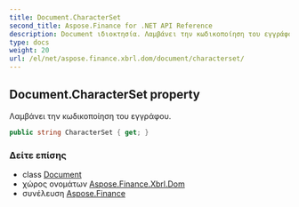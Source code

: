 ```yaml
---
title: Document.CharacterSet
second_title: Aspose.Finance for .NET API Reference
description: Document ιδιοκτησία. Λαμβάνει την κωδικοποίηση του εγγράφου.
type: docs
weight: 20
url: /el/net/aspose.finance.xbrl.dom/document/characterset/
---
```

## Document.CharacterSet property

Λαμβάνει την κωδικοποίηση του εγγράφου.

```csharp
public string CharacterSet { get; }
```

### Δείτε επίσης

* class [Document](../)
* χώρος ονομάτων [Aspose.Finance.Xbrl.Dom](../../document/)
* συνέλευση [Aspose.Finance](../../../)


